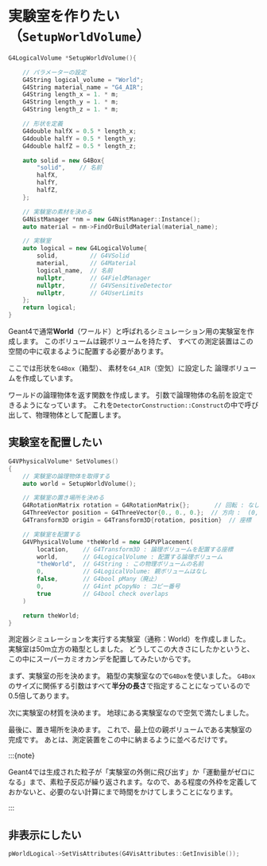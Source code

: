 # 実験室を作りたい（``SetupWorldVolume``）

```cpp
G4LogicalVolume *SetupWorldVolume(){

    // パラメーターの設定
    G4String logical_volume = "World";
    G4String material_name = "G4_AIR";
    G4String length_x = 1. * m;
    G4String length_y = 1. * m;
    G4String length_z = 1. * m;

    // 形状を定義
    G4double halfX = 0.5 * length_x;
    G4double halfY = 0.5 * length_y;
    G4double halfZ = 0.5 * length_z;

    auto solid = new G4Box{
        "solid",    // 名前
        halfX,
        halfY,
        halfZ,
    };

    // 実験室の素材を決める
    G4NistManager *nm = new G4NistManager::Instance();
    auto material = nm->FindOrBuildMaterial(material_name);

    // 実験室
    auto logical = new G4LogicalVolume{
        solid,         // G4VSolid
        material,      // G4Material
        logical_name,  // 名前
        nullptr,       // G4FieldManager
        nullptr,       // G4VSensitiveDetector
        nullptr,       // G4UserLimits
    };
    return logical;
}
```

Geant4で通常**World**（ワールド）と呼ばれるシミュレーション用の実験室を作成します。
このボリュームは親ボリュームを持たず、
すべての測定装置はこの空間の中に収まるように配置する必要があります。

ここでは形状を``G4Box``（箱型）、
素材を``G4_AIR``（空気）に設定した
論理ボリュームを作成しています。

ワールドの論理物体を返す関数を作成します。
引数で論理物体の名前を設定できるようになっています。
これを``DetectorConstruction::Construct``の中で呼び出して、物理物体として配置します。

## 実験室を配置したい

```cpp
G4VPhysicalVolume* SetVolumes()
{
    // 実験室の論理物体を取得する
    auto world = SetupWorldVolume();

    // 実験室の置き場所を決める
    G4RotationMatrix rotation = G4RotationMatrix{};       // 回転 : なし
    G4ThreeVector position = G4ThreeVector{0., 0., 0.};  // 方向 :  (0, 0, 0)
    G4Transform3D origin = G4Transform3D{rotation, position}  // 座標

    // 実験室を配置する
    G4VPhysicalVolume *theWorld = new G4PVPlacement(
        location,    // G4Transform3D : 論理ボリュームを配置する座標
        world,       // G4LogicalVolume : 配置する論理ボリューム
        "theWorld",  // G4String : この物理ボリュームの名前
        0,           // G4LogicalVolume: 親ボリュームはなし
        false,       // G4bool pMany（廃止）
        0,           // G4int pCopyNo : コピー番号
        true         // G4bool check overlaps
    )

    return theWorld;
}
```

測定器シミュレーションを実行する実験室（通称：World）を作成しました。
実験室は50m立方の箱型としました。
どうしてこの大きさにしたかというと、この中にスーパーカミオカンデを配置してみたいからです。

まず、実験室の形を決めます。
箱型の実験室なので``G4Box``を使いました。
``G4Box``のサイズに関係する引数はすべて**半分の長さ**で指定することになっているので0.5倍してあります。

次に実験室の材質を決めます。
地球にある実験室なので空気で満たしました。

最後に、置き場所を決めます。
これで、最上位の親ボリュームである実験室の完成です。
あとは、測定装置をこの中に納まるように並べるだけです。

:::{note}

Geant4では生成された粒子が「実験室の外側に飛び出す」か「運動量がゼロになる」まで、素粒子反応が繰り返されます。なので、ある程度の外枠を定義しておかないと、必要のない計算にまで時間をかけてしまうことになります。

:::

## 非表示にしたい

```cpp
pWorldLogical->SetVisAttributes(G4VisAttributes::GetInvisible());
```
